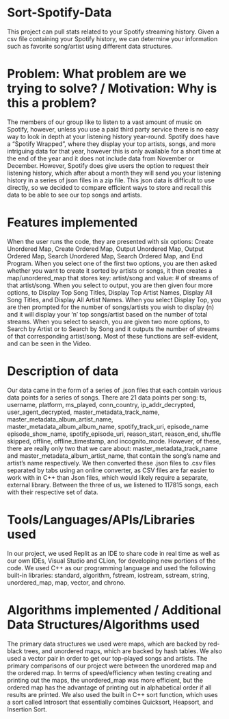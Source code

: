 # Sort-Spotify-Data
This project can pull stats related to your Spotify streaming history. Given a csv file containing your Spotify history, we can determine your information such as favorite song/artist using different data structures.


# Problem: What problem are we trying to solve? / Motivation: Why is this a problem? 
The members of our group like to listen to a vast amount of music on Spotify, however, unless you use a paid third party service there is no easy way to look in depth at your listening history year-round. Spotify does have a “Spotify Wrapped”, where they display your top artists, songs, and more intriguing data for that year, however this is only available for a short time at the end of the year and it does not include data from November or December. However, Spotify does give users the option to request their listening history, which after about a month they will send you your listening history in a series of json files in a zip file. This json data is difficult to use directly, so we decided to compare efficient ways to store and recall this data to be able to see our top songs and artists.
 # Features implemented
When the user runs the code, they are presented with six options: Create Unordered Map, Create Ordered Map, Output Unordered Map, Output Ordered Map, Search Unordered Map, Search Ordered Map, and End Program. When you select one of the first two options, you are then asked whether you want to create it sorted by artists or songs, it then creates a map/unordered_map that stores key: artist/song and value: # of streams of that artist/song. When you select to output, you are then given four more options, to Display Top Song Titles, Display Top Artist Names, Display All Song Titles, and Display All Artist Names. When you select Display Top, you are then prompted for the number of songs/artists you wish to display (n) and it will display your ‘n’ top songs/artist based on the number of total streams. When you select to search, you are given two more options, to Search by Artist or to Search by Song and it outputs the number of streams of that corresponding artist/song. Most of these functions are self-evident, and can be seen in the Video.
# Description of data
Our data came in the form of a series of .json files that each contain various data points for a series of songs. There are 21 data points per song: ts, username, platform, ms_played, conn_country, ip_addr_decrypted, user_agent_decrypted, master_metadata_track_name, master_metadata_album_artist_name, master_metadata_album_album_name, spotify_track_uri, episode_name	episode_show_name, spotify_episode_uri, reason_start, reason_end, shuffle	skipped, offline, offline_timestamp, and incognito_mode. However, of these, there are really only two that we care about: master_metadata_track_name and master_metadata_album_artist_name, that contain the song’s name and artist’s name respectively. We then converted these .json files to .csv files separated by tabs using an online converter, as CSV files are far easier to work with in C++ than Json files, which would likely require a separate, external library. Between the three of us, we listened to 117815 songs, each with their respective set of data.
# Tools/Languages/APIs/Libraries used
In our project, we used Replit as an IDE to share code in real time as well as our own IDEs, Visual Studio and CLion, for developing new portions of the code. We used C++ as our programming language and used the following built-in libraries: standard, algorithm, fstream, iostream, sstream, string, unordered_map, map, vector, and chrono.
# Algorithms implemented / Additional Data Structures/Algorithms used
The primary data structures we used were maps, which are backed by red-black trees, and unordered maps, which are backed by hash tables. We also used a vector pair in order to get our top-played songs and artists. The primary comparisons of our project were between the unordered map and the ordered map. In terms of speed/efficiency when testing creating and printing out the maps, the unordered_map was more efficient, but the ordered map has the advantage of printing out in alphabetical order if all results are printed. We also used the built in C++ sort function, which uses a sort called Introsort that essentially combines Quicksort, Heapsort, and Insertion Sort.
